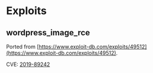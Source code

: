 # Exploits

## wordpress_image_rce

Ported from [https://www.exploit-db.com/exploits/49512](https://www.exploit-db.com/exploits/49512).

CVE: [2019-89242](https://www.exploit-db.com/exploits/49512)
